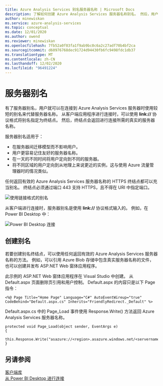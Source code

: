 ```yaml
---
title: Azure Analysis Services 别名服务器名称 | Microsoft Docs
description: 了解如何创建 Azure Analysis Services 服务器名称别名。 然后，用户可以使用较短的别名，而不是服务器名称连接到服务器。
author: minewiskan
ms.service: azure-analysis-services
ms.topic: conceptual
ms.date: 12/01/2020
ms.author: owend
ms.reviewer: minewiskan
ms.openlocfilehash: 7fb52a0f03fa1f9ab9bc0c6a2c27adf70b4bf2ca
ms.sourcegitcommit: d60976768dec91724d94430fb6fc9498fdc1db37
ms.translationtype: MT
ms.contentlocale: zh-CN
ms.lasthandoff: 12/02/2020
ms.locfileid: "96491224"
---
```

# <a name="alias-server-names"></a>服务器别名

有了服务器别名，用户就可以在连接到 Azure Analysis Services 服务器时使用较短的别名来代替服务器名称。 从客户端应用程序进行连接时，可以使用 **link://** 协议格式将别名指定为终结点。 然后，终结点会返回进行连接所需的真实的服务器名称。

服务器别名适用于：

- 在服务器间迁移模型而不影响用户。 
- 用户更容易记住友好的服务器名称。 
- 在一天的不同时间将用户定向到不同的服务器。 
- 将不同区域的用户定向到从地理上来说更近的实例，这与使用 Azure 流量管理器时的情况类似。 

任何返回有效的 Azure Analysis Services 服务器名称的 HTTPS 终结点都可以充当别名。 终结点必须通过端口 443 支持 HTTPS，且不得在 URI 中指定端口。

![使用链接格式的别名](media/analysis-services-alias/aas-alias-browser.png)

从客户端进行连接时，服务器别名是使用 **link://** 协议格式输入的。 例如，在 Power BI Desktop 中：

![Power BI Desktop 连接](media/analysis-services-alias/aas-alias-connect-pbid.png)

## <a name="create-an-alias"></a>创建别名

若要创建别名终结点，可以使用任何返回有效的 Azure Analysis Services 服务器名称的方法。 例如，可以引用 Azure Blob 存储中包含真实服务器名称的文件，也可以创建并发布 ASP.NET Web 窗体应用程序。

此示例的 ASP.NET Web 窗体应用程序在 Visual Studio 中创建。 从 Default.aspx 页面删除页引用和用户控制。 Default.aspx 的内容只是以下 Page 指令：

```
<%@ Page Title="Home Page" Language="C#" AutoEventWireup="true" CodeBehind="Default.aspx.cs" Inherits="FriendlyRedirect._Default" %>
```

Default.aspx.cs 中的 Page_Load 事件使用 Response.Write() 方法返回 Azure Analysis Services 服务器名称。

```
protected void Page_Load(object sender, EventArgs e)
{
    this.Response.Write("asazure://<region>.asazure.windows.net/<servername>");
}
```

## <a name="see-also"></a>另请参阅

[客户端库](/analysis-services/client-libraries?view=azure-analysis-services-current&preserve-view=true)   
[从 Power BI Desktop 进行连接](analysis-services-connect-pbi.md)